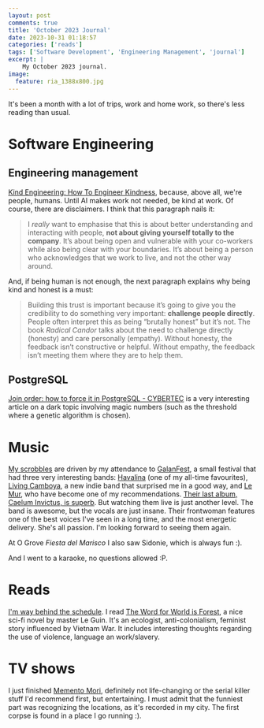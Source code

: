 ```yaml
---
layout: post
comments: true
title: 'October 2023 Journal'
date: 2023-10-31 01:18:57
categories: ['reads']
tags: ['Software Development', 'Engineering Management', 'journal']
excerpt: |
    My October 2023 journal.
image:
  feature: ria_1388x800.jpg
---
```

It's been a month with a lot of trips, work and home work, so there's less reading than usual.

# Software Engineering

## Engineering management

[Kind Engineering: How To Engineer Kindness](https://kind.engineering/), because, above all, we're people, humans. Until AI makes work not needed, be kind at work. Of course, there are disclaimers. I think that this paragraph nails it:

> I _really_ want to emphasise that this is about better understanding and interacting with people, **not about giving yourself totally to the company**. It’s about being open and vulnerable with your co-workers while also being clear with your boundaries. It’s about being a person who acknowledges that we work to live, and not the other way around.

And, if being human is not enough, the next paragraph explains why being kind and honest is a must:

>Building this trust is important because it’s going to give you the credibility to do something very important: **challenge people directly**. People often interpret this as being “brutally honest” but it’s not. The book _Radical Candor_ talks about the need to challenge directly (honesty) and care personally (empathy). Without honesty, the feedback isn’t constructive or helpful. Without empathy, the feedback isn’t meeting them where they are to help them.

## PostgreSQL

[Join order: how to force it in PostgreSQL - CYBERTEC](https://www.cybertec-postgresql.com/en/forcing-a-join-order-in-postgresql/) is a very interesting article on a dark topic involving magic numbers (such as the threshold where a genetic algorithm is chosen).

# Music

[My scrobbles](https://www.last.fm/user/juanignaciosl/library/artists?from=2023-10-01&rangetype=1month) are driven by my attendance to [GalanFest](https://www.facebook.com/asociacioneresmas/?locale=es_ES), a small festival that had three very interesting bands: [Havalina](https://open.spotify.com/artist/2nQcWlLWvXPTX34Ysqr2A2?si=6PSiRfZPQBa-uNtXXubDTA) (one of my all-time favourites), [Living Camboya](https://open.spotify.com/artist/5S0fuxdB26HXN2bVPx3keU?si=_SsTEUDhS8alThmgiTH73g), a new indie band that surprised me in a good way, and [Le Mur](https://open.spotify.com/artist/5JHSLDmbF5fx9necHlvi0e?si=7EeWuXDRRrOUemej5ZL26g), who have become one of my recommendations. [Their last album, Caelum Invictus, is superb](https://open.spotify.com/album/4imNvzmTAxBz3brZimFx4X?si=5mICrFs_Sn2FiyiJRBMdoQ). But watching them live is just another level. The band is awesome, but the vocals are just insane. Their frontwoman features one of the best voices I've seen in a long time, and the most energetic delivery. She's all passion. I'm looking forward to seeing them again.

At O Grove _Fiesta del Marisco_ I also saw Sidonie, which is always fun :).

And I went to a karaoke, no questions allowed :P.

# Reads

[I'm way behind the schedule](https://www.goodreads.com/user_challenges/40431405). I read [The Word for World is Forest](https://www.goodreads.com/book/show/1812744.El_nombre_del_mundo_es_Bosque), a nice sci-fi novel by master Le Guin. It's an ecologist, anti-colonialism, feminist story influenced by Vietnam War. It includes interesting thoughts regarding the use of violence, language an work/slavery.

# TV shows

I just finished [Memento Mori](https://www.imdb.com/title/tt22169620/), definitely not life-changing or the serial killer stuff I'd recommend first, but entertaining. I must admit that the funniest part was recognizing the locations, as it's recorded in my city. The first corpse is found in a place I go running :).

